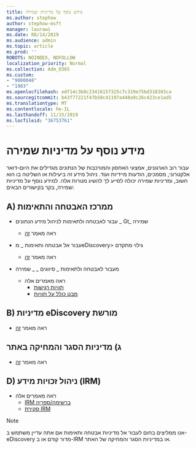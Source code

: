 ```yaml
---
title: מידע נוסף על מדיניות שמירה
ms.author: stephow
author: stephow-msft
manager: laurawi
ms.date: 08/14/2019
ms.audience: admin
ms.topic: article
ms.prod: ''
ROBOTS: NOINDEX, NOFOLLOW
localization_priority: Normal
ms.collection: Adm_O365
ms.custom:
- "9000048"
- "1983"
ms.openlocfilehash: edf14c3b8c23416157325c7c319e75bd318303ca
ms.sourcegitcommit: b43f77221f47b50c41197a448a9c26c423ce1ad5
ms.translationtype: MT
ms.contentlocale: he-IL
ms.lasthandoff: 11/15/2019
ms.locfileid: "36753761"
---
```

# <a name="more-info-about-retention-policies"></a>מידע נוסף על מדיניות שמירה

עבור רוב הארגונים, אמצעי האחסון והמורכבות של הנתונים מגדילים את היום-דואר אלקטרוני, מסמכים, הודעות מיידיות ועוד. ניהול מידע זה ביעילות או השליטה בו הוא חשוב, ומדיניות שמירה יכולה לסייע לך להשיג מטרות אלה. למידע נוסף על מדיניות שמירה, בקר בקישורים הבאים:

## <a name="a-from-security-and-compliance-center"></a>A) ממרכז האבטחה והתאימות

- עבור לאבטחה ולתאימות לניהול מידע הנתונים _ Gt_ שמירה
  - ראה מאמר [זה](https://docs.microsoft.com/office365/securitycompliance/retention-policies)

- עבור אל אבטחה ותאימות _ מeDiscovery> גילוי מתקדם 
  - ראה מאמר [זה](https://docs.microsoft.com/office365/securitycompliance/ediscovery-cases)

- מעבור לאבטחה ולתאימות _ סיווגים _ _ שמירה
  - ראה מאמרים אלה
    - [תוויות רגישות](https://docs.microsoft.com/office365/securitycompliance/sensitivity-labels)
    - [מבט כולל על תוויות](https://docs.microsoft.com/office365/securitycompliance/labels)

## <a name="b-legacy-ediscovery-policies"></a>B) מדיניות eDiscovery מורשת

- ראה מאמר [זה](https://support.office.com/article/Set-up-an-eDiscovery-Center-in-SharePoint-Online-A18F8975-AA7F-43B4-A7D6-001D14744D8E)

## <a name="c-site-closure-and-deletion-policies"></a>ג) מדיניות הסגר והמחיקה באתר

- ראה מאמר [זה](https://support.office.com/article/Use-policies-for-site-closure-and-deletion-A8280D82-27FD-48C5-9ADF-8A5431208BA5)  

## <a name="d-information-rights-management-irm"></a>D) ניהול זכויות מידע (IRM)

- ראה מאמרים אלה
  - [IRM ברשימה/ספריה](https://support.office.com/article/apply-information-rights-management-to-a-list-or-library-3bdb5c4e-94fc-4741-b02f-4e7cc3c54aa1)
  - [סקירת IRM](https://support.office.com/article/create-and-apply-information-management-policies-eb501fe9-2ef6-4150-945a-65a6451ee9e9)

> [!Note]
> אנו ממליצים בחום לעבור אל מדיניות אבטחה ותאימות אם אתה עדיין משתמש ב-eDiscovery מדור קודם או ב-IRM או במדיניות הסגר והמחיקה של האתר.

